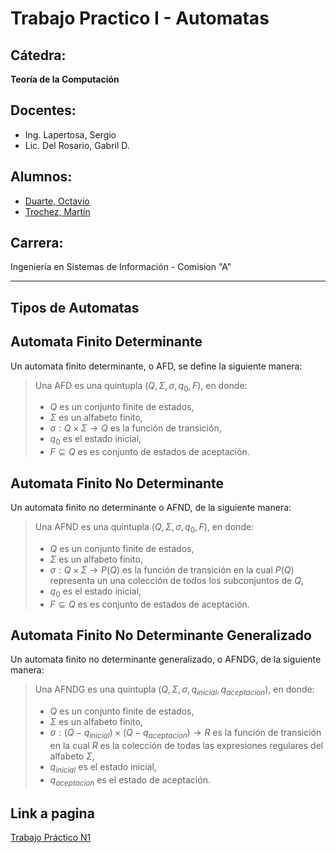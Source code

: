 # Trabajo Practico I - Automatas

## Cátedra:
**Teoría de la Computación**

## Docentes:
- Ing. Lapertosa, Sergio
- Lic. Del Rosario, Gabril D.

## Alumnos:
- [Duarte, Octavio](https://github.com/octiduarte)
- [Trochez, Martín](https://github.com/MartinTrochez)

## Carrera:
Ingeniería en Sistemas de Información - Comision "A"

---

## Tipos de Automatas

## Automata Finito Determinante
Un automata finito determinante, o AFD, se define la siguiente manera:
> Una AFD es una quintupla $(Q, \Sigma, \sigma, q_0, F)$, en donde:
> - $Q$ es un conjunto finite de estados,
> - $\Sigma$ es un alfabeto finito,
> - $\sigma : Q \times \Sigma \rightarrow Q$ es la función de transición,
> - $q_0$ es el estado inicial,
> - $F \subseteq Q$ es es conjunto de estados de aceptación.

## Automata Finito No Determinante
Un automata finito no determinante o AFND, de la siguiente manera:
> Una AFND es una quintupla $(Q, \Sigma, \sigma, q_0, F)$, en donde:
> - $Q$ es un conjunto finite de estados,
> - $\Sigma$ es un alfabeto finito,
> - $\sigma : Q \times \Sigma \rightarrow P(Q)$ es la función de transición en la cual $P(Q)$ representa un una colección de todos los subconjuntos de $Q$,
> - $q_0$ es el estado inicial,
> - $F \subseteq Q$ es es conjunto de estados de aceptación.

## Automata Finito No Determinante Generalizado
Un automata finito no determinante generalizado, o AFNDG, de la siguiente manera:
> Una AFNDG es una quintupla $(Q, \Sigma, \sigma, q_{inicial}, q_{aceptacion})$, en donde:
> - $Q$ es un conjunto finite de estados,
> - $\Sigma$ es un alfabeto finito,
> - $\sigma : (Q - q_{inicial}) \times (Q - q_{aceptacion}) \rightarrow R$ es la función de transición en la cual $R$ es la colección de todas las expresiones regulares del alfabeto $\Sigma$,
> - $q_{inicial}$ es el estado inicial,
> - $q_{aceptacion}$ es el estado de aceptación.


## Link a pagina
[Trabajo Práctico N1](https://martintrochez.github.io/teoria_computacion_TP1.github.io/)
